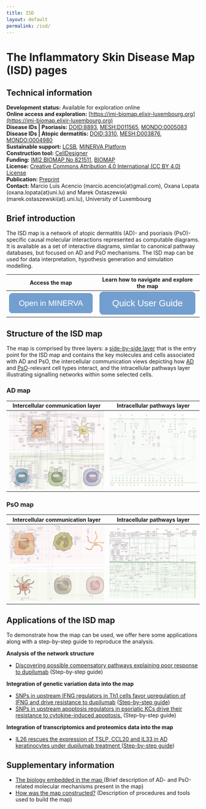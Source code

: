 ```yaml
--- 
title: ISD 
layout: default 
permalink: /isd/
--- 
```


# The Inflammatory Skin Disease Map (ISD) pages  


## Technical information

**Development status:** Available for exploration online  
**Online access and exploration:** [https://imi-biomap.elixir-luxembourg.org](https://imi-biomap.elixir-luxembourg.org)  
**Disease IDs | Psoriasis:** [DOID:8893](https://disease-ontology.org/?id=DOID:8893), [MESH:D011565](https://id.nlm.nih.gov/mesh/D011565.html), [MONDO:0005083](https://www.ebi.ac.uk/ols4/ontologies/mondo/classes/http%253A%252F%252Fpurl.obolibrary.org%252Fobo%252FMONDO_0005083)   
**Disease IDs | Atopic dermatitis:** [DOID:3310](https://disease-ontology.org/?id=DOID:3310), [MESH:D003876](https://www.ncbi.nlm.nih.gov/mesh/D003876), [MONDO:0004980](https://www.ebi.ac.uk/ols4/ontologies/mondo/classes/http%253A%252F%252Fpurl.obolibrary.org%252Fobo%252FMONDO_0004980)  
**Sustainable support:** [LCSB](http://wwwen.uni.lu/lcsb), [MINERVA Platform](https://minerva.pages.uni.lu/)   
**Construction tool:** [CellDesigner](https://www.celldesigner.org/)  
**Funding:** [IMI2 BIOMAP No 821511](https://www.imi.europa.eu/projects-results/project-factsheets/biomap), [BIOMAP](https://biomap-imi.eu/)  
**License:** [Creative Commons Attribution 4.0 International (CC BY 4.0) License](https://creativecommons.org/licenses/by/4.0/)  
**Publication:** [Preprint](https://www.biorxiv.org/content/10.1101/2025.02.28.640747v1])  
**Contact:** Marcio Luis Acencio (marcio.acencio(at)gmail.com), Oxana Lopata (oxana.lopata(at)uni.lu) and Marek Ostaszewski (marek.ostaszewski(at).uni.lu), University of Luxembourg     


## Brief introduction  

The ISD map is a network of atopic dermatitis (AD)- and psoriasis (PsO)-specific causal molecular interactions represented as computable diagrams. It is available as a set of interactive diagrams, similar to canonical pathway databases, but focused on AD and PsO mechanisms. The ISD map can be used for data interpretation, hypothesis generation and simulation modelling. 


| Access the map | Learn how to navigate and explore the map |
| :---: | :---: |
|[![Access and explore the map](/images/projects/openinminerva1.png)](https://imi-biomap.elixir-luxembourg.org/)| [![Access and explore the map](/images/projects/quick1.jpeg)](/isdguide/)|


## Structure of the ISD map

The map is comprised by three layers: a [side-by-side layer](https://imi-biomap.elixir-luxembourg.org/) that is the entry point for the ISD map and contains the key molecules and cells associated with AD and PsO, the intercellular communication views depicting how [AD](https://imi-biomap.elixir-luxembourg.org/minerva/index.html?id=ADmaps_10-02-25&perfectMatch=false&modelId=384&backgroundId=610&x=2973&y=2480.4999999989786&z=4) and [PsO](https://imi-biomap.elixir-luxembourg.org/minerva/index.html?id=PsOmap&perfectMatch=false&modelId=432&backgroundId=676&x=5517.5&y=5830&z=4)-relevant cell types interact, and the intracellular pathways layer illustrating signalling networks within some selected cells.  

### AD map

| Intercellular communication layer | Intracellular pathways layer |
| :---: | :---: |
| ![](/images/projects/isdimages/ADmap5.png) | ![](/images/projects/isdimages/Ker5.png) |

### PsO map

| Intercellular communication layer | Intracellular pathways layer |
| :---: | :---: |
|![](/images/projects/isdimages/PSOmap5.png) | ![](/images/projects/isdimages/KerPso7.png) |


## Applications of the ISD map

To demonstrate how the map can be used, we offer here some applications along with a step-by-step guide to reproduce the analysis.

<!-- 1. list1
2. lisst
3. sfds
4. sfsf -->

**Analysis of the network structure**  
- <a href="/isdapp2/#net" target="_blank">Discovering possible compensatory pathways explaining poor response to dupilumab</a> (Step-by-step guide)

**Integration of genetic variation data into the map**
- <a href="/isdapp2/#genet1" target="_blank">SNPs in upstream IFNG regulators in Th1 cells favor upregulation of IFNG and drive resistance to dupilumab</a> (<a href="/isdvig3" target="_blank">Step-by-step guide</a>)
- <a href="/isdapp2/#genet2" target="_blank"> SNPs in upstream apoptosis regulators in psoriatic KCs drive their resistance to cytokine-induced apoptosis.</a> (Step-by-step guide)

**Integration of transcriptomics and proteomics data into the map**
- <a href="/isdapp2/#dup" target="_blank"> IL26 rescues the expression of TSLP, CCL20 and IL33 in AD keratinocytes under dupilumab treatment </a> (<a href="/isdvig5" target="_blank">Step-by-step guide</a>)

<!-- </tr>
  <tr>
    <td><a href="/isdapp2/#net" target="_blank">Discovering possible compensatory pathways explaining poor response to dupilumab</a></td>
    <td>Step-by-step guide</td>
  </tr>
  <tr>
    <td colspan="2"> Integration of genetic variation data into the map </td>
  </tr>
    <tr>
    <td><a href="/isdapp2/#genet1" target="_blank">SNPs in upstream IFNG regulators in Th1 cells favor upregulation of IFNG and drive resistance to dupilumab</a></td>
    <td><a href="/isdvig3" target="_blank">Step-by-step guide</a></td>
  </tr>
 <tr>
    <td><a href="/isdapp2/#genet2" target="_blank"> SNPs in upstream apoptosis regulators in psoriatic KCs drive their resistance to cytokine-induced apoptosis.</a></td>
    <td>Step-by-step guide</td>
  </tr>
  <tr>
    <td colspan="2"> Integration of transcriptomics and proteomics data into the map </td>  
  </tr>
  <tr>
    <td><a href="/isdapp2/#dup" target="_blank"> IL26 rescues the expression of TSLP, CCL20 and IL33 in AD keratinocytes under dupilumab treatment </a></td>
    <td><a href="/isdvig5" target="_blank">Step-by-step guide</a></td>
  </tr> -->

<!-- <table border="1">
  <tr>
    <th>Application</th>
    <th>How to reproduce the analysis</th>
  </tr>
  <tr>
    <td colspan="2"> Analysis of the network structure </td>
  </tr>
  <tr>
    <td><a href="/isdapp2/#net" target="_blank">Discovering possible compensatory pathways explaining poor response to dupilumab</a></td>
    <td>Step-by-step guide</td>
  </tr>
  <tr>
    <td colspan="2"> Integration of genetic variation data into the map </td>
  </tr>
    <tr>
    <td><a href="/isdapp2/#genet1" target="_blank">SNPs in upstream IFNG regulators in Th1 cells favor upregulation of IFNG and drive resistance to dupilumab</a></td>
    <td><a href="/isdvig3" target="_blank">Step-by-step guide</a></td>
  </tr>
 <tr>
    <td><a href="/isdapp2/#genet2" target="_blank"> SNPs in upstream apoptosis regulators in psoriatic KCs drive their resistance to cytokine-induced apoptosis.</a></td>
    <td>Step-by-step guide</td>
  </tr>
  <tr>
    <td colspan="2"> Integration of transcriptomics and proteomics data into the map </td>  
  </tr>
  <tr>
    <td><a href="/isdapp2/#dup" target="_blank"> IL26 rescues the expression of TSLP, CCL20 and IL33 in AD keratinocytes under dupilumab treatment </a></td>
    <td><a href="/isdvig5" target="_blank">Step-by-step guide</a></td>
  </tr>
</table> -->

## Supplementary information
- <a href="/isdapp1/" target="_blank"> The biology embedded in the map </a> (Brief description of AD- and PsO-related molecular mechanisms present in the map)
- <a href="/isdmet/" target="_blank"> How was the map constructed?</a> (Description of procedures and tools used to build the map)

<!-- <table border="1">
  <tr>
    <th>Supplementary Information</th>
    <th>Description</th>
  </tr>
  <tr>
    <td> <a href="/isdapp1/" target="_blank"> The biology embedded in the map </a></td>
    <td> Brief description of AD- and PsO-related molecular mechanisms present in the map </td>
    </tr>
  <tr>
    <td> <a href="/isdmet/" target="_blank"> How was the map constructed?</a> </td>
    <td> Description of procedures and tools used to build the map </td>  
  </tr>
</table> -->




